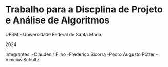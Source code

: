 # Trabalho para a Discplina de Projeto e Análise de Algoritmos

UFSM - Universidade Federal de Santa Maria

2024

Integrantes: 
-Claudenir Filho
-Frederico Sicorra
-Pedro Augusto Pötter
-Vinícius Schultz
